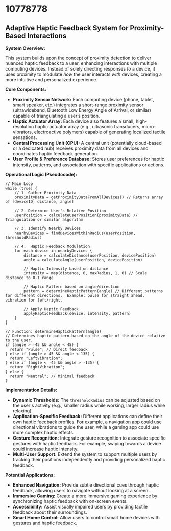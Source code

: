 # 10778778

## Adaptive Haptic Feedback System for Proximity-Based Interactions

**System Overview:**

This system builds upon the concept of proximity detection to deliver nuanced haptic feedback to a user, enhancing interactions with multiple computing devices. Instead of solely directing responses *to* a device, it uses proximity to modulate *how* the user interacts *with* devices, creating a more intuitive and personalized experience.

**Core Components:**

*   **Proximity Sensor Network:** Each computing device (phone, tablet, smart speaker, etc.) integrates a short-range proximity sensor (ultrawideband, Bluetooth Low Energy Angle of Arrival, or similar) capable of triangulating a user’s position.
*   **Haptic Actuator Array:** Each device also features a small, high-resolution haptic actuator array (e.g., ultrasonic transducers, micro-vibrators, electroactive polymers) capable of generating localized tactile sensations.
*   **Central Processing Unit (CPU):** A central unit (potentially cloud-based or a dedicated hub) receives proximity data from all devices and coordinates haptic feedback generation.
*   **User Profile & Preference Database:** Stores user preferences for haptic intensity, patterns, and association with specific applications or actions.

**Operational Logic (Pseudocode):**

```
// Main Loop
while (true) {
    // 1. Gather Proximity Data
    proximityData = getProximityDataFromAllDevices() // Returns array of [deviceID, distance, angle]

    // 2. Determine User's Relative Position
    userPosition = calculateUserPosition(proximityData) // Triangulation or similar algorithm

    // 3. Identify Nearby Devices
    nearbyDevices = findDevicesWithinRadius(userPosition, thresholdRadius)

    // 4.  Haptic Feedback Modulation 
    for each device in nearbyDevices {
        distance = calculateDistance(userPosition, devicePosition)
        angle = calculateAngle(userPosition, devicePosition)

        // Haptic Intensity based on distance
        intensity = map(distance, 0, maxRadius, 1, 0) // Scale distance to 0-1 range

        // Haptic Pattern based on angle/direction
        pattern = determineHapticPattern(angle) // Different patterns for different directions.  Example: pulse for straight ahead, vibration for left/right.

        // Apply Haptic Feedback
        applyHapticFeedback(device, intensity, pattern)
    }
}

// Function: determineHapticPattern(angle)
// Determines haptic pattern based on the angle of the device relative to the user.
if (angle > -45 && angle < 45) {
  return "Pulse"; // Direct feedback
} else if (angle > 45 && angle < 135) {
  return "LeftVibration";
} else if (angle < -45 && angle > -135) {
  return "RightVibration";
} else {
  return "Neutral"; // Minimal feedback
}
```

**Implementation Details:**

*   **Dynamic Thresholds:** The `thresholdRadius` can be adjusted based on the user's activity (e.g., smaller radius while working, larger radius while relaxing).
*   **Application-Specific Feedback:** Different applications can define their own haptic feedback profiles. For example, a navigation app could use directional vibrations to guide the user, while a gaming app could use more complex haptic effects.
*   **Gesture Recognition:** Integrate gesture recognition to associate specific gestures with haptic feedback. For example, swiping towards a device could increase haptic intensity.
*   **Multi-User Support:** Extend the system to support multiple users by tracking their positions independently and providing personalized haptic feedback.

**Potential Applications:**

*   **Enhanced Navigation:** Provide subtle directional cues through haptic feedback, allowing users to navigate without looking at a screen.
*   **Immersive Gaming:** Create a more immersive gaming experience by synchronizing haptic feedback with on-screen events.
*   **Accessibility:** Assist visually impaired users by providing tactile feedback about their surroundings.
*   **Smart Home Control:** Allow users to control smart home devices with gestures and haptic feedback.